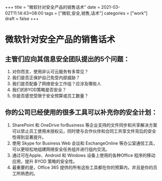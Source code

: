 +++
title = "微软针对安全产品的销售话术"
date = 2021-03-02T11:14:43+08:00
tags = ["微软,安全,销售,话术"]
categories = ["work"]
draft = false
+++
# 微软针对安全产品的销售话术

## 主管们应向其信息安全团队提出的5个问题：
1. 对你而言，使用非认可云服务有多常见？
1. 我们是否正保护自己免受内部威胁？
1. 我们是否配备了网络安全工作组？应涉及哪些人
1. 我们的BYOD策略是否安全？
1. 你是否感觉受限于安全预算或员工数量？

## 你的公司已经使用的很多工具可以补充你的安全计划：
1. SharePoint 和 OneDrive forBusiness 等企业支持的文件同步和共享解决方案可以禁止员工使用未授权云，同时使与合作伙伴和合同工共享文件背后的安全性得到显著提升。
1. 使用 Skype for Business Web 会议和 ExchangeOnline 等办公室通信工具，可以更轻松地组建网络安全任务组并进行组内交流。
1. 通过可在Apple、Android 和 Windows 设备上使用的各种Office 程序的移动应用，提升 BYOD 策略的安全性。
1. 最重要的是，Office 365 提供的所有这些工具都在你的预算内，并且是你的员工所熟悉的。